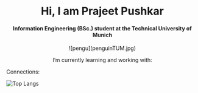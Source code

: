 <h1 align = "center"> Hi, I am Prajeet Pushkar </h1>

<h4 align = "center"> Information Engineering (BSc.) student at the Technical University of Munich </h4>
<p align="center">
![pengu](penguinTUM.jpg)
</p>
<p align = "center"> I’m currently learning and working with: </p>
 


Connections: 



![Top Langs](https://github-readme-stats.vercel.app/api/top-langs/?username=PenguinPuff&layout=compact) 

